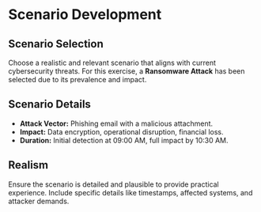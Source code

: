 # Scenario Development

## Scenario Selection

Choose a realistic and relevant scenario that aligns with current cybersecurity threats. For this exercise, a **Ransomware Attack** has been selected due to its prevalence and impact.

## Scenario Details

- **Attack Vector:** Phishing email with a malicious attachment.
- **Impact:** Data encryption, operational disruption, financial loss.
- **Duration:** Initial detection at 09:00 AM, full impact by 10:30 AM.

## Realism

Ensure the scenario is detailed and plausible to provide practical experience. Include specific details like timestamps, affected systems, and attacker demands.
